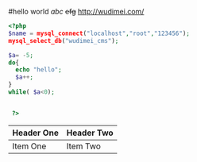 #hello
world
*abc* ~~efg~~
http://wudimei.com/

```php
<?php
$name = mysql_connect("localhost","root","123456");
mysql_select_db("wudimei_cms");

$a= -5;
do{
  echo "hello";
  $a++;
}
while( $a<0);


 ?>
 ```
| Header One     | Header Two     |
| :------------- | :------------- |
| Item One       | Item Two       |
